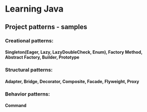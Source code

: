 # Learning Java
## Project patterns - samples
### Creational patterns:
#### Singleton(Eager, Lazy, LazyDoubleCheck, Enum), Factory Method, Abstract Factory, Builder, Prototype
### Structural patterns:
#### Adapter, Bridge, Decorator, Composite, Facade, Flyweight, Proxy
### Behavior patterns:
#### Command